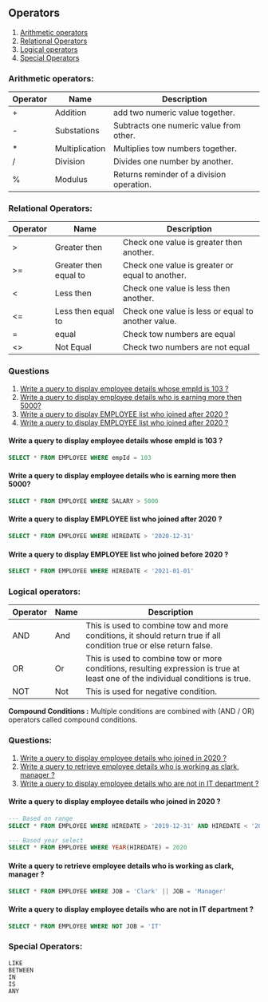 ## Operators
1. [Arithmetic operators](#arithmetic-operators)
2. [Relational Operators](#relational-operators)
3. [Logical operators](#logical-operators)
4. [Special Operators](#special-operators)

### Arithmetic operators:

|Operator|Name|Description|
|--------|----|-----------|
|+ | Addition|add two numeric value together.|
|- |Substations |Subtracts one numeric value from other.|
|* |Multiplication | Multiplies tow numbers together.|
|/ |Division |Divides one number by another. |
|% |Modulus  | Returns reminder of a division operation.|

### Relational Operators:
|Operator|Name|Description|
|--------|----|-----------|
|>|Greater  then|Check one value is greater then another.|
|>=|Greater then equal to|Check one value is greater or equal to another.|
|<|Less then|Check one value is less then another.|
|<=|Less then equal to|Check one value is less or equal to another value.|
|=|equal|Check tow numbers are equal|
|<>|Not Equal|Check two numbers are not equal|

### Questions
1. [Write a query to display employee details whose empId is 103 ?](#write-a-query-to-display-employee-details-whose-empid-is-103)
2. [Write a query to display employee details who is earning more then 5000?](#write-a-query-to-display-employee-details-who-is-earning-more-then-5000)
3. [Write a query to display EMPLOYEE list who joined after 2020 ?](#write-a-query-to-display-employee-list-who-joined-after-2020)
4. [Write a query to display EMPLOYEE list who joined after 2020 ?](#write-a-query-to-display-employee-list-who-joined-before-2020)
#### Write a query to display employee details whose empId is 103 ?
```SQL
SELECT * FROM EMPLOYEE WHERE empId = 103
```

#### Write a query to display employee details who is earning more then 5000?
```SQL
SELECT * FROM EMPLOYEE WHERE SALARY > 5000
```
#### Write a query to display EMPLOYEE list who joined after 2020 ?
```SQL
SELECT * FROM EMPLOYEE WHERE HIREDATE > '2020-12-31'
```
#### Write a query to display EMPLOYEE list who joined before 2020 ?
```SQL
SELECT * FROM EMPLOYEE WHERE HIREDATE < '2021-01-01'
```
### Logical operators:
|Operator|Name|Description|
|--------|----|-----------|
|AND| And| This is used to combine tow and more conditions, it should return true if all condition true or else return false.|
|OR|Or|This is used to combine tow or more conditions, resulting expression is true at least one of the individual conditions is true. |
|NOT|Not|This is used for negative condition.|' 

__Compound Conditions :__
Multiple conditions are combined with (AND / OR) operators called compound conditions.

### Questions:
1. [Write a query to display employee details who joined in 2020 ?](#write-a-query-to-display-employee-details-who-joined-in-2020)
2. [Write a query to retrieve employee details who is working as clark, manager ?](#write-a-query-to-retrieve-employee-details-who-is-working-as-clark-manager)
3. [Write a query to display employee details who are not in IT department ?](#write-a-query-to-display-employee-details-who-are-not-in-it-department)
#### Write a query to display employee details who joined in 2020 ?
```SQL
--- Based on range
SELECT * FROM EMPLOYEE WHERE HIREDATE > '2019-12-31' AND HIREDATE < '2021-01-01'

--- Based year select
SELECT * FROM EMPLOYEE WHERE YEAR(HIREDATE) = 2020

```
#### Write a query to retrieve employee details who is working as clark, manager ?
```SQL
SELECT * FROM EMPLOYEE WHERE JOB = 'Clark' || JOB = 'Manager'
```

#### Write a query to display employee details who are not in IT department ?
```SQL 
SELECT * FROM EMPLOYEE WHERE NOT JOB = 'IT'
```


### Special Operators:
```
LIKE
BETWEEN
IN
IS
ANY

```